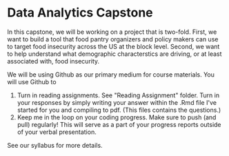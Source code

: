 # Data Analytics Capstone

In this capstone, we will be working on a project that is two-fold. First, we want to build a tool that food pantry organizers and policy makers can use to target food insecurity across the US at the block level. Second, we want to help understand what demographic characterstics are driving, or at least associated with, food insecurity. 

We will be using Github as our primary medium for course materials. You will use Github to
1. Turn in reading assignments. See "Reading Assignment" folder. 
Turn in your responses by simply writing your answer within the .Rmd file I've started for you and compiling to pdf. (This files contains the questions.)
2. Keep me in the loop on your coding progress. Make sure to push (and pull) regularly! This will serve as a part of your progress reports outside of your verbal presentation. 

See our syllabus for more details.
